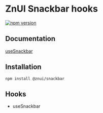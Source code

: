 # ZnUI Snackbar hooks
[![npm version](https://badge.fury.io/js/@znui%2Fsnackbar.svg)](https://badge.fury.io/js/@znui%2Fsnackbar)

## Documentation
[useSnackbar](https://ui.zation.ru/#/components/Snackbar)

## Installation

```
npm install @znui/snackbar
```

## Hooks
- useSnackbar